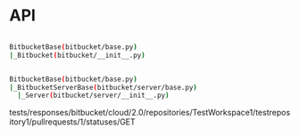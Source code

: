 # API

```bash

BitbucketBase(bitbucket/base.py)
|_Bitbucket(bitbucket/__init__.py)


BitbucketBase(bitbucket/base.py)
|_BitbucketServerBase(bitbucket/server/base.py)
  |_Server(bitbucket/server/__init__.py)
```

tests/responses/bitbucket/cloud/2.0/repositories/TestWorkspace1/testrepository1/pullrequests/1/statuses/GET